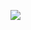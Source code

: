 ![](https://www.plantuml.com/plantuml/proxy?cache=no&src=https://raw.githubusercontent.com/oleksandrblazhko/ai-214-lukachinskij/Laboratory-Work-7/2-SoftwareDesign/2.7-PlantUML/UML-UseCase.puml)
